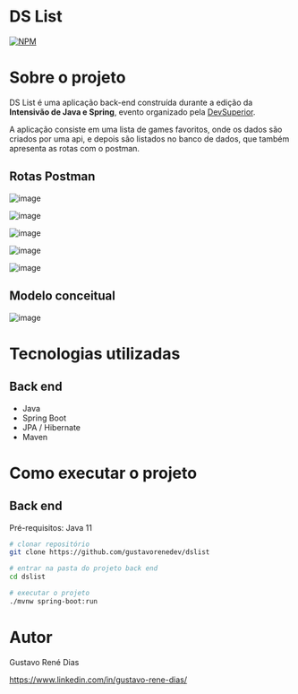 # DS List
[![NPM](https://img.shields.io/npm/l/react)](https://github.com/gustavorenedev/dslist/blob/main/LICENSE) 

# Sobre o projeto

DS List é uma aplicação back-end construída durante a edição da **Intensivão de Java e Spring**, evento organizado pela [DevSuperior](https://devsuperior.com "Site da DevSuperior").

A aplicação consiste em uma lista de games favoritos, onde os dados são criados por uma api, e depois são listados no banco de dados, que também apresenta as rotas com o postman.

## Rotas Postman
![image](https://github.com/gustavorenedev/dslist/assets/127454671/103a5f02-a345-4a5c-9e64-b3bf381ba381)

![image](https://github.com/gustavorenedev/dslist/assets/127454671/291a1548-ad27-4d28-b0c8-7490a4171700)

![image](https://github.com/gustavorenedev/dslist/assets/127454671/90c3a457-1fd8-4c22-827d-27610f04923f)

![image](https://github.com/gustavorenedev/dslist/assets/127454671/38e56954-bb11-4f0f-af07-d52b8ffe09fd)

![image](https://github.com/gustavorenedev/dslist/assets/127454671/b6449fbb-2463-4381-a811-9fbbb83831a5)

## Modelo conceitual
![image](https://github.com/gustavorenedev/dslist/assets/127454671/7f94929d-0aed-4af5-b1c4-b9ed0f011a9d)

# Tecnologias utilizadas
## Back end
- Java
- Spring Boot
- JPA / Hibernate
- Maven

# Como executar o projeto

## Back end
Pré-requisitos: Java 11

```bash
# clonar repositório
git clone https://github.com/gustavorenedev/dslist

# entrar na pasta do projeto back end
cd dslist

# executar o projeto
./mvnw spring-boot:run
```

# Autor

Gustavo René Dias

https://www.linkedin.com/in/gustavo-rene-dias/
